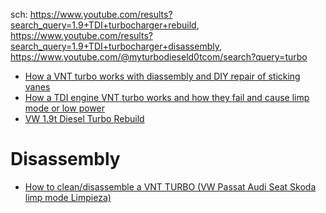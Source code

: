 sch: https://www.youtube.com/results?search_query=1.9+TDI+turbocharger+rebuild, https://www.youtube.com/results?search_query=1.9+TDI+turbocharger+disassembly, https://www.youtube.com/@myturbodieseld0tcom/search?query=turbo

- [How a VNT turbo works with diassembly and DIY repair of sticking vanes](https://youtu.be/o1Hvt2b7PL0)
- [How a TDI engine VNT turbo works and how they fail and cause limp mode or low power](https://youtu.be/Ppif4qC560U)
- [VW 1.9t Diesel Turbo Rebuild](https://youtu.be/OwpS-0MRltM)

# Disassembly
- [How to clean/disassemble a VNT TURBO (VW Passat Audi Seat Skoda limp mode Limpieza)](https://youtu.be/fnFENBW6Nbs)
